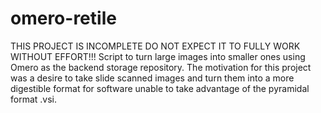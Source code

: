 # omero-retile

THIS PROJECT IS INCOMPLETE DO NOT EXPECT IT TO FULLY WORK WITHOUT EFFORT!!! Script to turn large images into smaller ones using Omero as the backend storage repository. The motivation for this project was a desire to take slide scanned images and turn them into a more digestible format for software unable to take advantage of the pyramidal format .vsi.
